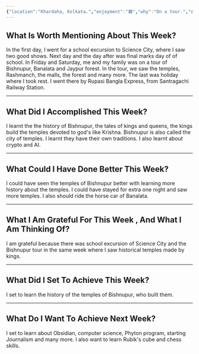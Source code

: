```yaml
---
{"location":"Khardaha, Kolkata.","enjoyment":"🟩","why":"On a tour.","date":"2025-02-19","dg-publish":true,"dg-home":null,"tags":["weeklyreviews"],"aliases":["The one where lot of tour happens in the same week."],"permalink":"/notes/07-journals-calender/weekly-notes/2025-w07/","dgPassFrontmatter":true,"updated":"2025-05-19T10:27:31.283+05:30"}
---
```




## What Is Worth Mentioning About This Week?

In the first day, I went for a school excursion to Science City, where I saw two good shows. Next day and the day after was final marks day of of school. In Friday and Saturday, me and my family was on a tour of Bishnupur, Banalata and Jaypur forest. In the tour, we saw the temples, Rashmanch, the malls, the forest and many more. The last was holiday where I took rest. I went there by Rupasi Bangla Express, from Santragachi Railway Station.

---

## What Did I Accomplished This Week?

I learnt the the history of Bishnupur, the tales of kings and queens, the kings build the temples devoted to god's like Krishna. Bishnupur is also called the city of temples. I learnt they have their own traditions. I also learnt about crypto and AI.

---

## What Could I Have Done Better This Week?

I could have seen the temples of Bishnupur better with learning more history about the temples. I could have stayed for extra one night and saw more temples. I also should ride the horse car of Banalata.

---

## What I Am Grateful For This Week , And What I Am Thinking Of?

I am grateful because there was school excursion of Science City and the Bishnupur tour in the same week where I saw historical temples made by kings.

---

## What Did I Set To Achieve This Week?

I set to learn the history of the temples of Bishnupur, who built them.

---

## What Do I Want To Achieve Next Week?

I set to learn about Obsidian, computer science, Phyton program, starting Journalism and many more. I also want to learn Rubik's cube and chess skills.